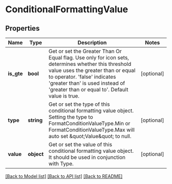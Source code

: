 # ConditionalFormattingValue

## Properties
Name | Type | Description | Notes
------------ | ------------- | ------------- | -------------
**is_gte** | **bool** | Get or set the Greater Than Or Equal flag. Use only for icon sets, determines    whether this threshold value uses the greater than or equal to operator.    &#39;false&#39; indicates &#39;greater than&#39; is used instead of &#39;greater than or equal    to&#39;.  Default value is true. | [optional] 
**type** | **string** | Get or set the type of this conditional formatting value object.  Setting      the type to FormatConditionValueType.Min or FormatConditionValueType.Max      will auto set \&quot;Value\&quot; to null. | [optional] 
**value** | **object** | Get or set the value of this conditional formatting value object.  It should     be used in conjunction with Type. | [optional] 

[[Back to Model list]](../README.md#documentation-for-models) [[Back to API list]](../README.md#documentation-for-api-endpoints) [[Back to README]](../README.md)


